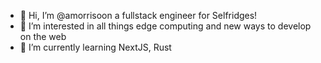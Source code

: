 - 👋 Hi, I’m @amorrisoon a fullstack engineer for Selfridges!
- 👀 I’m interested in all things edge computing and new ways to develop on the web
- 🌱 I’m currently learning NextJS, Rust

<!---
amorrisoon/amorrisoon is a ✨ special ✨ repository because its `README.md` (this file) appears on your GitHub profile.
You can click the Preview link to take a look at your changes.
--->
